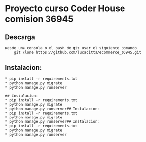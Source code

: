 # Proyecto curso Coder House comision 36945


## Descarga
    Desde una consola o el bash de git usar el siguiente comando
        git clone https://github.com/lucacitta/ecommerce_36945.git


## Instalacion:
    * pip install -r requirements.txt
    * python manage.py migrate
    * python manage.py runserver
    
    ## Instalacion:
    * pip install -r requirements.txt
    * python manage.py migrate
    * python manage.py runserver## Instalacion:
    * pip install -r requirements.txt
    * python manage.py migrate
    * python manage.py runserver## Instalacion:
    * pip install -r requirements.txt
    * python manage.py migrate
    * python manage.py runserver
